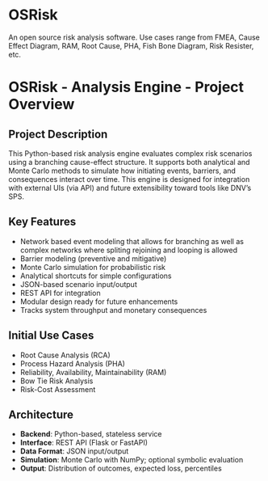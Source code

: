 # OSRisk
An open source risk analysis software.  Use cases range from FMEA, Cause Effect Diagram, RAM, Root Cause, PHA, Fish Bone Diagram, Risk Resister, etc. 


# OSRisk - Analysis Engine - Project Overview

## Project Description

This Python-based risk analysis engine evaluates complex risk scenarios using a branching cause-effect structure. It supports both analytical and Monte Carlo methods to simulate how initiating events, barriers, and consequences interact over time. This engine is designed for integration with external UIs (via API) and future extensibility toward tools like DNV’s SPS.

## Key Features

- Network based event modeling that allows for branching as well as complex networks where spliting rejoining and looping is allowed
- Barrier modeling (preventive and mitigative)
- Monte Carlo simulation for probabilistic risk
- Analytical shortcuts for simple configurations
- JSON-based scenario input/output
- REST API for integration
- Modular design ready for future enhancements
- Tracks system throughput and monetary consequences

## Initial Use Cases

- Root Cause Analysis (RCA)
- Process Hazard Analysis (PHA)
- Reliability, Availability, Maintainability (RAM)
- Bow Tie Risk Analysis
- Risk-Cost Assessment

## Architecture

- **Backend**: Python-based, stateless service
- **Interface**: REST API (Flask or FastAPI)
- **Data Format**: JSON input/output
- **Simulation**: Monte Carlo with NumPy; optional symbolic evaluation
- **Output**: Distribution of outcomes, expected loss, percentiles

